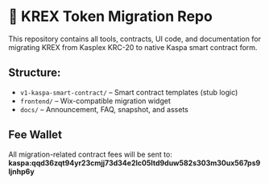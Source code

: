 # 🧬 KREX Token Migration Repo

This repository contains all tools, contracts, UI code, and documentation for migrating KREX from Kasplex KRC-20 to native Kaspa smart contract form.

## Structure:
- `v1-kaspa-smart-contract/` – Smart contract templates (stub logic)
- `frontend/` – Wix-compatible migration widget
- `docs/` – Announcement, FAQ, snapshot, and assets

## Fee Wallet
All migration-related contract fees will be sent to:  
**kaspa:qqd36zqt94yr23cmjj73d34e2lc05ltd9duw582s303m30ux567ps9ljnhp6y**
